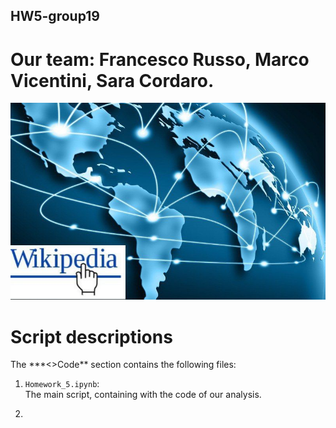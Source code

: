 <H2> HW5-group19</H2>
<H1> Our team: Francesco Russo, Marco Vicentini, Sara Cordaro. </H1>

![Screenshot](wiki_world_link.png)

<H1>Script descriptions</H1>
The ***<>Code** section contains the following files:

1. <code>Homework_5.ipynb</code>:  
  The main script, containing with the code of our analysis.

2. 
